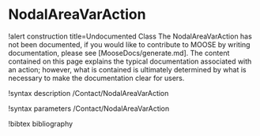 <!-- MOOSE Documentation Stub: Remove this when content is added. -->

# NodalAreaVarAction

!alert construction title=Undocumented Class
The NodalAreaVarAction has not been documented, if you would like to contribute to MOOSE by writing
documentation, please see [MooseDocs/generate.md]. The content contained on this page explains the typical
documentation associated with an action; however, what is contained is ultimately determined by what
is necessary to make the documentation clear for users.

!syntax description /Contact/NodalAreaVarAction

!syntax parameters /Contact/NodalAreaVarAction

!bibtex bibliography
